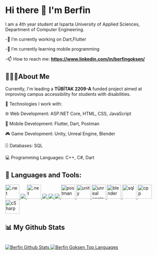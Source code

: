 # Hi there 👋 I'm Berfin
I am a 4th year student at Isparta University of Applied Sciences, Department of Computer Engineering.

-🔭 I’m currently working on Dart,Flutter

-🌱 I’m currently learning mobile programming

-📫 How to reach me: **https://www.linkedin.com/in/berfingoksen/**

## 👩🏻‍💻About Me

Currently, I'm leading a **TÜBİTAK 2209-A** funded project aimed at improving campus accessibility for students with disabilities.

🔧 Technologies I work with:

🌐 Web Development: ASP.NET Core, HTML, CSS, JavaScript

📱 Mobile Development: Flutter, Dart, Postman

🎮 Game Development: Unity, Unreal Engine, Blender

🗄️ Databases: SQL

💻 Programming Languages: C++, C#, Dart

## 🚀 Languages and Tools:

<p align="left"> 
    <a href="https://dotnet.microsoft.com/en-us/apps/aspnet" target="_blank"> <img src="https://upload.wikimedia.org/wikipedia/commons/thumb/e/ee/.NET_Core_Logo.svg/2048px-.NET_Core_Logo.svg.png" alt=".net" width="45" height="45"/> </a>   
    <a href="https://www.w3schools.com/html/" target="_blank"> <img src="https://img.icons8.com/color/48/000000/html-5.png"/>
        <a href="https://www.w3schools.com/css/" target="_blank"> <img src="https://img-resize-cdn.joshmartin.ch/768x0%2Cc3537b9f46b5f6055fbc8b4cd03b6b2cc63fc2eefd3d8cd9f0c9f99a5933e496/https://joshmartin.ch/app/uploads/2017/10/css3.svg" alt=".net" width="45" height="45"/> </a> 
        <a href="https://developer.mozilla.org/en-US/docs/Web/JavaScript" target="_blank"> <img src="https://img.icons8.com/color/48/000000/javascript.png"/> </a>
    <a href="https://flutter.dev/" target="_blank"> <img src="https://img.icons8.com/color/48/000000/flutter.png"/> </a>
    <a href="https://dart.dev/" target="_blank"> <img src="https://img.icons8.com/color/48/000000/dart.png"/> </a>
    <a href="https://postman.com" target="_blank"> <img src="https://www.vectorlogo.zone/logos/getpostman/getpostman-icon.svg" alt="postman" width="45" height="45"/> </a> 
    <a href="https://unity.com/pages/unity-pro-buy-now?utm_source=google&utm_medium=cpc&utm_campaign=cc_dd_upr_emea_emea-t1_en_pu_sem-gg_acq_br-pr_2023-01_brand-et1_cc3022_ev-br_id:71700000105990349&utm_content=cc_dd_upr_emea_pu_sem_gg_ev-br_pros_x_npd_cpc_kw_sd_all_x_x_brand_id:58700008262875201&utm_term=unity&&&&&gad_source=1&gclid=Cj0KCQjw9Km3BhDjARIsAGUb4nz4GSxakWZ4EMHYUu2itoBFZ2UwgeSHYAD-BQftTwezTLUl5jjVBlQaArhYEALw_wcB&gclsrc=aw.ds" target="_blank"> <img src="https://i.redd.it/tu3gt6ysfxq71.png" alt="unity" width="45" height="45"/> </a> 
       <a href="https://www.unrealengine.com/en-US" target="_blank"> <img src="https://logosandtypes.com/wp-content/uploads/2020/08/Unreal-Engine.png" alt="unreal engine" width="45" height="45"/> </a> 
          <a href="https://www.blender.org/" target="_blank"> <img src="https://encrypted-tbn0.gstatic.com/images?q=tbn:ANd9GcSqrv4skDGETyKxXiOA1Gw-PsOGVJ6F6i0hiQ&s" alt="blender" width="45" height="45"/> </a> 
           <a href="https://learn.microsoft.com/en-us/sql/ssms/download-sql-server-management-studio-ssms?view=sql-server-ver16" target="_blank"> <img src="https://img.stackshare.io/service/7096/809746be-0b96-4af0-aa2f-5d1aeaa82658.png" alt="sql" width="45" height="45"/> </a> 
           <a href="https://www.w3schools.com/cpp/cpp_intro.asp#:~:text=C%2B%2B%20is%20a%20cross%2Dplatform,over%20system%20resources%20and%20memory." target="_blank"> <img src="https://encrypted-tbn0.gstatic.com/images?q=tbn:ANd9GcQiFyEQ9FxotJhVjnyqErZ7DCjQlUmkDYO2Bw&s" alt="cpp" width="45" height="45"/> </a> 
              <a href="https://learn.microsoft.com/en-us/dotnet/csharp/" target="_blank"> <img src="https://miro.medium.com/v2/resize:fit:1400/1*_NVBTVdmjt3Qvq3CZOySXg.jpeg" alt="cSharp" width="45" height="45"/> </a> 
              
               
          
      
</p>



## 📊 My Github Stats

<br/>
<a href="https://github.com/BerfinGoksen/github-readme-stats">
  <img alt="Berfin Github Stats" src="https://github-readme-stats.vercel.app/api?username=BerfinGoksen&show_icons=true&count_private=true&theme=react&hide_border=true&bg_color=0D1117" />
</a>
<a href="https://github.com/BerfinGoksen/github-readme-stats">
  <img alt="Berfin Goksen Top Languages" src="https://github-readme-stats.vercel.app/api/top-langs/?username=BerfinGoksen&langs_count=8&count_private=true&layout=compact&theme=react&hide_border=true&bg_color=0D1117" />
</a>
<br/>
<br/>

